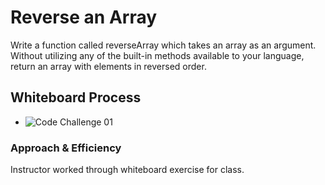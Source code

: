 # Reverse an Array

Write a function called reverseArray which takes an array as an argument. Without utilizing any of the built-in methods available to your language, return an array with elements in reversed order.

## Whiteboard Process

* ![Code Challenge 01](./img/array-reverse.png)

### Approach & Efficiency

Instructor worked through whiteboard exercise for class.
